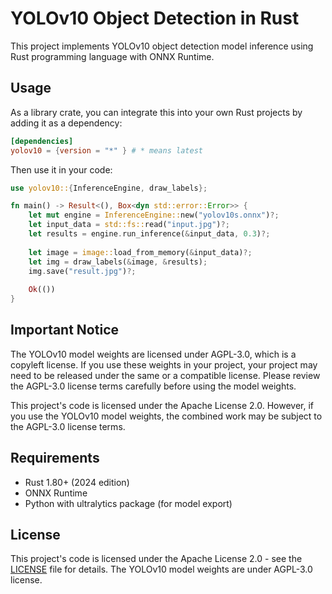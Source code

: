 # YOLOv10 Object Detection in Rust

This project implements YOLOv10 object detection model inference using Rust programming language with ONNX Runtime.

## Usage

As a library crate, you can integrate this into your own Rust projects by adding it as a dependency:

```toml
[dependencies]
yolov10 = {version = "*" } # * means latest
```

Then use it in your code:

```rust
use yolov10::{InferenceEngine, draw_labels};

fn main() -> Result<(), Box<dyn std::error::Error>> {
    let mut engine = InferenceEngine::new("yolov10s.onnx")?;
    let input_data = std::fs::read("input.jpg")?;
    let results = engine.run_inference(&input_data, 0.3)?;
    
    let image = image::load_from_memory(&input_data)?;
    let img = draw_labels(&image, &results);
    img.save("result.jpg")?;
    
    Ok(())
}
```

## Important Notice

The YOLOv10 model weights are licensed under AGPL-3.0, which is a copyleft license. If you use these weights in your project, your project may need to be released under the same or a compatible license. Please review the AGPL-3.0 license terms carefully before using the model weights.

This project's code is licensed under the Apache License 2.0. However, if you use the YOLOv10 model weights, the combined work may be subject to the AGPL-3.0 license terms.

## Requirements

- Rust 1.80+ (2024 edition)
- ONNX Runtime
- Python with ultralytics package (for model export)

## License

This project's code is licensed under the Apache License 2.0 - see the [LICENSE](LICENSE) file for details.
The YOLOv10 model weights are under AGPL-3.0 license.